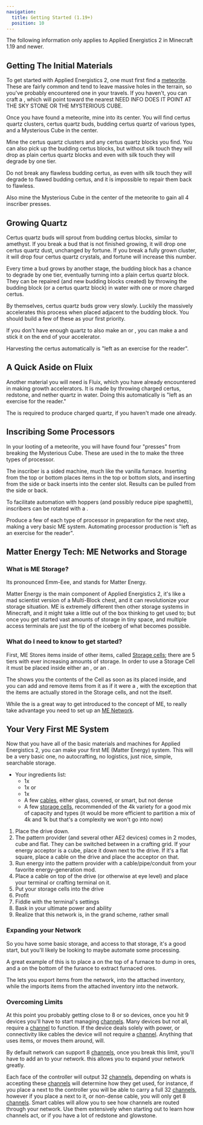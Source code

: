 ```yaml
---
navigation:
  title: Getting Started (1.19+)
  position: 10
---
```


<div class="notification is-info">
  The following information only applies to Applied Energistics 2 in Minecraft 1.19 and newer.
</div>

## Getting The Initial Materials
To get started with Applied Energistics 2, one must first find a [meteorite](./features/meteorites.md). These are fairly common and tend to leave massive holes in the terrain, so you've probably encountered one in your travels.
If you haven't, you can craft a <ItemLink id="meteorite_compass" />, which will point toward the nearest NEED INFO DOES IT POINT AT THE SKY STONE OR THE MYSTERIOUS CUBE.

Once you have found a meteorite, mine into its center. You will find certus quartz clusters, certus quartz buds, budding certus quartz of various types, and a Mysterious Cube in the center.

Mine the certus quartz clusters and any certus quartz blocks you find. You can also pick up the budding certus blocks, but without silk touch they will drop as plain certus quartz blocks and even with silk touch they will degrade by one tier.

Do not break any flawless budding certus, as even with silk touch they will degrade to flawed budding certus, and it is impossible to repair them back to flawless.

Also mine the Mysterious Cube in the center of the meteorite to gain all 4 inscriber presses.

## Growing Quartz
Certus quartz buds will sprout from budding certus blocks, similar to amethyst. If you break a bud that is not finished growing, it will drop one certus quartz dust, unchanged by fortune. If you break a fully grown cluster, it will drop four certus quartz crystals, and fortune will increase this number.

Every time a bud grows by another stage, the budding block has a chance to degrade by one tier, eventually turning into a plain certus quartz block. They can be repaired (and new budding blocks created) by throwing the budding block (or a certus quartz block) in water with one or more charged certus.

By themselves, certus quartz buds grow very slowly. Luckily the <ItemLink id="quartz_growth_accelerator" /> massively accelerates this process when placed adjacent to the budding block. You should build a few of these as your first priority.

If you don't have enough quartz to also make an <ItemLink id="energy_acceptor" /> or <ItemLink id="vibration_chamber" />, you can make a <ItemLink id="crank" /> and stick it on the end of your accelerator.

Harvesting the certus automatically is "left as an exercise for the reader".

## A Quick Aside on Fluix
Another material you will need is Fluix, which you have already encountered in making growth accelerators. It is made by throwing charged certus, redstone, and nether quartz in water. Doing this automatically is "left as an exercise for the reader."

The <ItemLink id="charger" /> is required to produce charged quartz, if you haven't made one already.

## Inscribing Some Processors
In your looting of a meteorite, you will have found four "presses" from breaking the Mysterious Cube. These are used in the <ItemLink id="inscriber" /> to make the three types of processor.
  <ItemGrid>
  <ItemIcon id="silicon_press" />
  <ItemIcon id="logic_processor_press" />
  <ItemIcon id="calculation_processor_press" />
  <ItemIcon id="engineering_processor_press" />
  </ItemGrid>

The inscriber is a sided machine, much like the vanilla furnace. Inserting from the top or bottom places items in the top or bottom slots, and inserting from the side or back inserts into the center slot. Results can be pulled from the side or back.

To facilitate automation with hoppers (and possibly reduce pipe spaghetti), inscribers can be rotated with a <ItemLink id="certus_quartz_wrench" />.

Produce a few of each type of processor in preparation for the next step, making a very basic ME system. Automating processor production is "left as an exercise for the reader".

## Matter Energy Tech: ME Networks and Storage

### What is ME Storage?

Its pronounced Emm-Eee, and stands for Matter Energy.

Matter Energy is the main component of Applied Energistics 2, it's like a mad scientist version of a Multi-Block chest,
and it can revolutionize your storage situation. ME is extremely different then other storage systems in Minecraft, and
it might take a little out of the box thinking to get used to; but once you get started vast amounts of storage in tiny
space, and multiple access terminals are just the tip of the iceberg of what becomes possible.

### What do I need to know to get started?

First, ME Stores items inside of other items, called [Storage cells](./features/storage-cells.md); there are 5 tiers with ever increasing amounts of 
storage. In order to use a Storage Cell it must be placed inside either an <ItemLink id="chest"/>,
or an <ItemLink id="drive"/>.

The <ItemLink id="chest"/> shows you the contents of the Cell as soon as its placed inside, and you
can add and remove items from it as if it were a <ItemLink id="minecraft:chest"/>, with the exception that the items are
actually stored in the Storage cells, and not the <ItemLink id="chest"/> itself.

While the <ItemLink id="chest"/> is a great way to get introduced to the concept of ME, to really
take advantage you need to set up an [ME Network](features/me-network.md).


## Your Very First ME System
Now that you have all of the basic materials and machines for Applied Energistics 2, you can make your first ME (Matter Energy) system. This will be a very basic one, no autocrafting, no logistics, just nice, simple, searchable storage.

- Your ingredients list:
    - 1x <ItemLink id="drive" />
    - 1x <ItemLink id="terminal" /> or <ItemLink id="crafting_terminal" />
    - 1x <ItemLink id="energy_acceptor" />
    - A few [cables](./features/me-network/cables.md), either glass, covered, or smart, but not dense
    - A few [storage cells](./features/storage-cells.md), recommended of the 4k variety for a good mix of capacity and types (it would be more efficient to partition a mix of 4k and 1k but that's a complexity we won't go into now)
1. Place the drive down.
2. The pattern provider (and several other AE2 devices) comes in 2 modes, cube and flat. They can be switched between in a crafting grid. If your energy acceptor is a cube, place it down next to the drive. If it's a flat square, place a cable on the drive and place the acceptor on that.
3. Run energy into the pattern provider with a cable/pipe/conduit from your favorite energy-generation mod.
4. Place a cable on top of the drive (or otherwise at eye level) and place your terminal or crafting terminal on it.
5. Put your storage cells into the drive
6. Profit
7. Fiddle with the terminal's settings
8. Bask in your ultimate power and ability
9. Realize that this network is, in the grand scheme, rather small

### Expanding your Network

So you have some basic storage, and access to that storage, it's a good start, but you'll likely be looking to maybe
automate some processing.

A great example of this is to place a <ItemLink id="export_bus"/> on the top of a furnace to
dump in ores, and a <ItemLink id="import_bus"/>
on the bottom of the furance to extract furnaced ores.

The <ItemLink id="export_bus"/> lets you export items from the network, into the attached
inventory, while the <ItemLink id="import_bus"/> imports items from the attached inventory into
the network.

### Overcoming Limits

At this point you probably getting close to 8 or so devices, once you hit 9 devices you'll have to start
managing [channels](features/me-network/channels.md). Many devices but not all, require a [channel](features/me-network/channels.md) to
function. If the device deals solely with power, or connectivity like cables the device will not require
a [channel](features/me-network/channels.md). Anything that uses items, or moves them around, will.

By default network can support 8 [channels](features/me-network/channels.md), once you break this limit, you'll have to add
an <ItemLink id="controller"/> to your network. this allows you to expand your network greatly.

Each face of the controller will output 32 [channels](features/me-network/channels.md), depending on whats is accepting
these [channels](features/me-network/channels.md) will determine how they get used, for instance, if you place a <ItemLink id="
ae2:fluix_covered_dense_cable"/> next to the controller you will be able to carry a full 32
[channels](features/me-network/channels.md), however if you place a <ItemLink id="drive"/> next to it, or
non-dense cable, you will only get 8 [channels](features/me-network/channels.md). Smart cables will allow you to see how channels are routed through your network. Use them extensively when starting out to learn how channels act, or if you have a lot of redstone and glowstone.